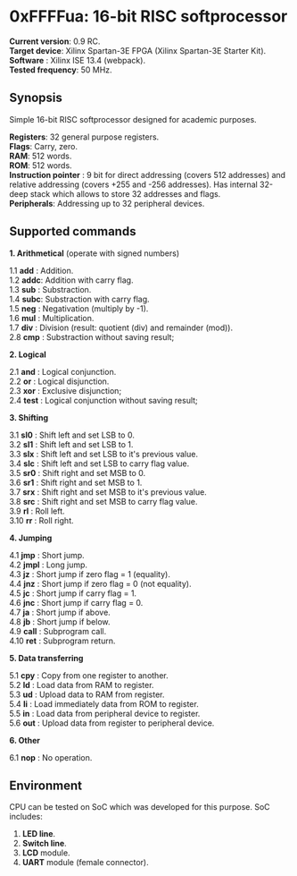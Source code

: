 0xFFFFua: 16-bit RISC softprocessor
===================================

 **Current version**: 0.9 RC.  
   **Target device**: Xilinx Spartan-3E FPGA (Xilinx Spartan-3E Starter Kit).  
       **Software** : Xilinx ISE 13.4 (webpack).  
**Tested frequency**: 50 MHz.  

Synopsis
--------

Simple 16-bit RISC softprocessor designed for academic purposes.

**Registers**: 32 general purpose registers.  
**Flags**: Carry, zero.  
**RAM**: 512 words.  
**ROM**: 512 words.  
**Instruction pointer** : 9 bit for direct addressing (covers 512 addresses) and
relative addressing (covers +255 and -256 addresses). Has internal 32-deep stack
which allows to store 32 addresses and flags.  
**Peripherals**: Addressing up to 32 peripheral devices.  


Supported commands
------------------

**1. Arithmetical** (operate with signed numbers)

1.1 **add** : Addition.  
1.2 **addc**: Addition with carry flag.  
1.3 **sub** : Substraction.  
1.4 **subc**: Substraction with carry flag.  
1.5 **neg** : Negativation (multiply by -1).  
1.6 **mul** : Multiplication.  
1.7 **div** : Division (result: quotient (div) and remainder (mod)).  
2.8 **cmp** : Substraction without saving result;  


**2. Logical**

2.1 **and**  : Logical conjunction.  
2.2 **or**   : Logical disjunction.  
2.3 **xor**  : Exclusive disjunction;  
2.4 **test** : Logical conjunction without saving result;  


**3. Shifting**

3.1 **sl0** : Shift left and set LSB to 0.  
3.2 **sl1** : Shift left and set LSB to 1.  
3.3 **slx** : Shift left and set LSB to it's previous value.  
3.4 **slc** : Shift left and set LSB to carry flag value.  
3.5 **sr0** : Shift right and set MSB to 0.  
3.6 **sr1** : Shift right and set MSB to 1.  
3.7 **srx** : Shift right and set MSB to it's previous value.  
3.8 **src** : Shift right and set MSB to carry flag value.  
3.9 **rl**  : Roll left.  
3.10 **rr**  : Roll right.  


**4. Jumping**

4.1 **jmp**  : Short jump.  
4.2 **jmpl** : Long jump.  
4.3 **jz**   : Short jump if zero flag = 1 (equality).  
4.4 **jnz**  : Short jump if zero flag = 0 (not equality).  
4.5 **jc**   : Short jump if carry flag = 1.  
4.6 **jnc**  : Short jump if carry flag = 0.  
4.7 **ja**   : Short jump if above.  
4.8 **jb**   : Short jump if below.  
4.9 **call** : Subprogram call.  
4.10 **ret**  : Subprogram return.  


**5. Data transferring**

5.1 **cpy** : Copy from one register to another.  
5.2 **ld**  : Load data from RAM to register.  
5.3 **ud**  : Upload data to RAM from register.  
5.4 **li**  : Load immediately data from ROM to register.  
5.5 **in**  : Load data from peripheral device to register.  
5.6 **out** : Upload data from register to peripheral device.  


**6. Other**

6.1 **nop** : No operation.


Environment
-----------

CPU can be tested on SoC which was developed for this purpose. SoC includes:  
1. **LED line**.  
2. **Switch line**.  
3. **LCD** module.  
4. **UART** module (female connector).  
